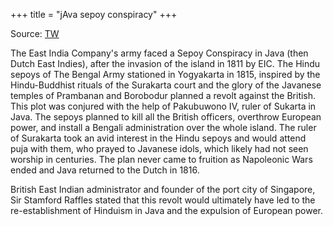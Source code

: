 +++
title = "jAva sepoy conspiracy"
+++

Source: [TW](https://twitter.com/LandOfImmortals/status/1761753509748220340)

The East India Company's army faced a Sepoy Conspiracy in Java (then Dutch East Indies), after the invasion of the island in 1811 by EIC. The Hindu sepoys of The Bengal Army stationed in Yogyakarta in 1815, inspired by the Hindu-Buddhist rituals of the Surakarta court and the glory of the Javanese temples of Prambanan and Borobodur planned a revolt against the British. This plot was conjured with the help of Pakubuwono IV, ruler of Sukarta in Java. The sepoys planned to kill all the British officers, overthrow European power, and install a Bengali administration over the whole island. The ruler of Surakarta took an avid interest in the Hindu sepoys and would attend puja with them, who prayed to Javanese idols, which likely had not seen worship in centuries. The plan never came to fruition as Napoleonic Wars ended and Java returned to the Dutch in 1816. 

British East Indian administrator and founder of the port city of Singapore, Sir Stamford Raffles stated that this revolt would ultimately have led to the re-establishment of Hinduism in Java and the expulsion of European power.
